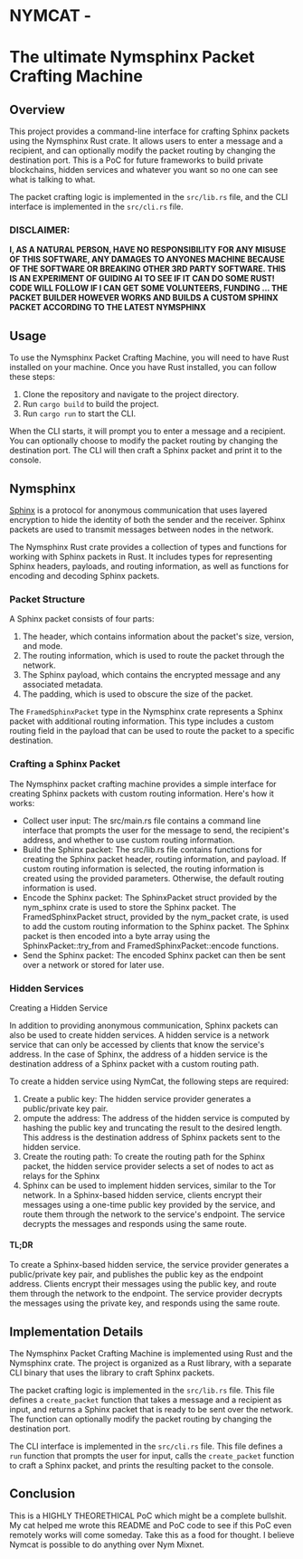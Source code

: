 # NYMCAT -
# The ultimate Nymsphinx Packet Crafting Machine

## Overview

This project provides a command-line interface for crafting Sphinx packets using the Nymsphinx Rust crate. It allows users to enter a message and a recipient, and can optionally modify the packet routing by changing the destination port. This is a PoC for future frameworks to build private blockchains, hidden services and whatever you want so no one can see what is talking to what. 


The packet crafting logic is implemented in the `src/lib.rs` file, and the CLI interface is implemented in the `src/cli.rs` file.

### **DISCLAIMER**: 
**I, AS A NATURAL PERSON, HAVE NO RESPONSIBILITY FOR ANY MISUSE OF THIS SOFTWARE, ANY DAMAGES TO ANYONES MACHINE BECAUSE OF THE SOFTWARE OR BREAKING OTHER 3RD PARTY SOFTWARE. THIS IS AN EXPERIMENT OF GUIDING AI TO SEE IF IT CAN DO SOME RUST! CODE WILL FOLLOW IF I CAN GET SOME VOLUNTEERS, FUNDING ... THE PACKET BUILDER HOWEVER WORKS AND BUILDS A CUSTOM SPHINX PACKET ACCORDING TO THE LATEST NYMSPHINX**

## Usage

To use the Nymsphinx Packet Crafting Machine, you will need to have Rust installed on your machine. Once you have Rust installed, you can follow these steps:

1. Clone the repository and navigate to the project directory.
2. Run `cargo build` to build the project.
3. Run `cargo run` to start the CLI.

When the CLI starts, it will prompt you to enter a message and a recipient. You can optionally choose to modify the packet routing by changing the destination port. The CLI will then craft a Sphinx packet and print it to the console.

## Nymsphinx

[Sphinx](https://www.cypherpunks.ca/~iang/pubs/Sphinx_Oakland09.pdf) is a protocol for anonymous communication that uses layered encryption to hide the identity of both the sender and the receiver. Sphinx packets are used to transmit messages between nodes in the network.

The Nymsphinx Rust crate provides a collection of types and functions for working with Sphinx packets in Rust. It includes types for representing Sphinx headers, payloads, and routing information, as well as functions for encoding and decoding Sphinx packets.

### Packet Structure

A Sphinx packet consists of four parts:

1. The header, which contains information about the packet's size, version, and mode.
2. The routing information, which is used to route the packet through the network.
3. The Sphinx payload, which contains the encrypted message and any associated metadata.
4. The padding, which is used to obscure the size of the packet.

The `FramedSphinxPacket` type in the Nymsphinx crate represents a Sphinx packet with additional routing information. This type includes a custom routing field in the payload that can be used to route the packet to a specific destination. 


### Crafting a Sphinx Packet

The Nymsphinx packet crafting machine provides a simple interface for creating Sphinx packets with custom routing information. Here's how it works:

- Collect user input: The src/main.rs file contains a command line interface that prompts the user for the message to send, the recipient's address, and whether to use custom routing information.
- Build the Sphinx packet: The src/lib.rs file contains functions for creating the Sphinx packet header, routing information, and payload. If custom routing information is selected, the routing information is created using the provided parameters. Otherwise, the default routing information is used.
- Encode the Sphinx packet: The SphinxPacket struct provided by the nym_sphinx crate is used to store the Sphinx packet. The FramedSphinxPacket struct, provided by the nym_packet crate, is used to add the custom routing information to the Sphinx packet. The Sphinx packet is then encoded into a byte array using the SphinxPacket::try_from and FramedSphinxPacket::encode functions.
- Send the Sphinx packet: The encoded Sphinx packet can then be sent over a network or stored for later use.

### Hidden Services

Creating a Hidden Service

In addition to providing anonymous communication, Sphinx packets can also be used to create hidden services. A hidden service is a network service that can only be accessed by clients that know the service's address. In the case of Sphinx, the address of a hidden service is the destination address of a Sphinx packet with a custom routing path.

To create a hidden service using NymCat, the following steps are required:

1. Create a public key: The hidden service provider generates a public/private key pair.
2. ompute the address: The address of the hidden service is computed by hashing the public key and truncating the result to the desired length. This address is the destination address of Sphinx packets sent to the hidden service.
3. Create the routing path: To create the routing path for the Sphinx packet, the hidden service provider selects a set of nodes to act as relays for the Sphinx
4. Sphinx can be used to implement hidden services, similar to the Tor network. In a Sphinx-based hidden service, clients encrypt their messages using a one-time public key provided by the service, and route them through the network to the service's endpoint. The service decrypts the messages and responds using the same route.

#### TL;DR
To create a Sphinx-based hidden service, the service provider generates a public/private key pair, and publishes the public key as the endpoint address. Clients encrypt their messages using the public key, and route them through the network to the endpoint. The service provider decrypts the messages using the private key, and responds using the same route.

## Implementation Details

The Nymsphinx Packet Crafting Machine is implemented using Rust and the Nymsphinx crate. The project is organized as a Rust library, with a separate CLI binary that uses the library to craft Sphinx packets.

The packet crafting logic is implemented in the `src/lib.rs` file. This file defines a `create_packet` function that takes a message and a recipient as input, and returns a Sphinx packet that is ready to be sent over the network. The function can optionally modify the packet routing by changing the destination port.

The CLI interface is implemented in the `src/cli.rs` file. This file defines a `run` function that prompts the user for input, calls the `create_packet` function to craft a Sphinx packet, and prints the resulting packet to the console.

## Conclusion

This is a HIGHLY THEORETHICAL PoC which might be a complete bullshit. My cat helped me wrote this README and PoC code to see if this PoC even remotely works will come someday. Take this as a food for thought. I believe Nymcat is possible to do anything over Nym Mixnet. 
